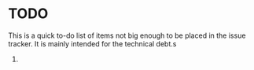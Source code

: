 # TODO
This is a quick to-do list of items not big enough to be placed in the issue 
tracker. It is mainly intended for the technical debt.s

1. 